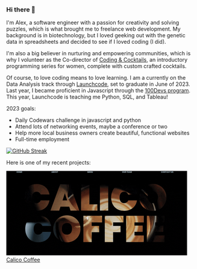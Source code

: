 ### Hi there 👋

I'm Alex, a software engineer with a passion for creativity and solving puzzles, which is what brought me to freelance web development. My background is in biotechnology, but I loved geeking out with the genetic data in spreadsheets and decided to see if I loved coding (I did).

I'm also a big believer in nurturing and empowering communities, which is why I volunteer as the Co-director of [Coding & Cocktails](https://codingandcocktails.kcwomenintech.org/), an introductory programming series for women, complete with custom crafted cocktails.

Of course, to love coding means to love learning. I am a currently on the Data Analysis track through [Launchcode](https://www.launchcode.org), set to graduate in June of 2023. Last year, I became proficient in Javascript through the [100Devs program](https://leonnoel.com/100devs/). This year, Launchcode is teaching me Python, SQL, and Tableau!

2023 goals:
- Daily Codewars challenge in javascript and python
- Attend lots of networking events, maybe a conference or two
- Help more local business owners create beautiful, functional websites
- Full-time employment

[![GitHub Streak](https://streak-stats.demolab.com/?user=alexeherron)](https://git.io/streak-stats)
<!--
**alexeherron/alexeherron** is a ✨ _special_ ✨ repository because its `README.md` (this file) appears on your GitHub profile.

Here are some ideas to get you started:

- 🔭 I’m currently working on ...
- 🌱 I’m currently learning ...
- 👯 I’m looking to collaborate on ...
- 🤔 I’m looking for help with ...
- 💬 Ask me about ...
- 📫 How to reach me: ...
- 😄 Pronouns: ...
- ⚡ Fun fact: ...
-->
Here is one of my recent projects:


![](https://github.com/alexeherron/calicocoffee/blob/main/calico.gif)
[Calico Coffee](https://calicocoffee.netlify.app/)
